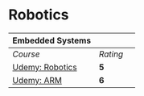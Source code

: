 # Robotics

|  Embedded Systems | | |
| --- | --- | --- |
| <em>Course</em> | <em>Rating</em> |
| [Udemy: Robotics](https://www.udemy.com/course/introduction-to-robotics-autonomous-car-design/) | **5** |
| [Udemy: ARM](https://www.udemy.com/course/arm-cortex-m-building-your-own-autonomous-robot-from-scratch/learn/lecture/6535246?start=0#content) | **6** |
